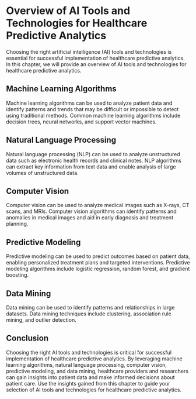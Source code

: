 Overview of AI Tools and Technologies for Healthcare Predictive Analytics
======================================================================================================================================================================

Choosing the right artificial intelligence (AI) tools and technologies is essential for successful implementation of healthcare predictive analytics. In this chapter, we will provide an overview of AI tools and technologies for healthcare predictive analytics.

Machine Learning Algorithms
---------------------------

Machine learning algorithms can be used to analyze patient data and identify patterns and trends that may be difficult or impossible to detect using traditional methods. Common machine learning algorithms include decision trees, neural networks, and support vector machines.

Natural Language Processing
---------------------------

Natural language processing (NLP) can be used to analyze unstructured data such as electronic health records and clinical notes. NLP algorithms can extract key information from text data and enable analysis of large volumes of unstructured data.

Computer Vision
---------------

Computer vision can be used to analyze medical images such as X-rays, CT scans, and MRIs. Computer vision algorithms can identify patterns and anomalies in medical images and aid in early diagnosis and treatment planning.

Predictive Modeling
-------------------

Predictive modeling can be used to predict outcomes based on patient data, enabling personalized treatment plans and targeted interventions. Predictive modeling algorithms include logistic regression, random forest, and gradient boosting.

Data Mining
-----------

Data mining can be used to identify patterns and relationships in large datasets. Data mining techniques include clustering, association rule mining, and outlier detection.

Conclusion
----------

Choosing the right AI tools and technologies is critical for successful implementation of healthcare predictive analytics. By leveraging machine learning algorithms, natural language processing, computer vision, predictive modeling, and data mining, healthcare providers and researchers can gain insights into patient data and make informed decisions about patient care. Use the insights gained from this chapter to guide your selection of AI tools and technologies for healthcare predictive analytics.
